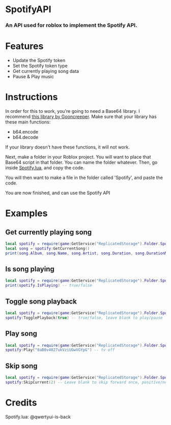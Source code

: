 # SpotifyAPI
### An API used for roblox to implement the Spotify API.

# Features

- Update the Spotify token
- Set the Spotify token type
- Get currently playing song data
- Pause & Play music

# Instructions

In order for this to work, you're going to need a Base64 library. I recommend [this library by Gooncreeper](https://devforum.roblox.com/t/insanely-fast-base64-module/2039488).
Make sure that your library has these main functions:
- b64.encode
- b64.decode

If your library doesn't have these functions, it will not work.

Next, make a folder in your Roblox project. You will want to place that Base64 script in that folder. You can name the folder whatever.
Then, go inside [Spotify.lua](https://github.com/qwertyui-is-back/SpotifyAPI/blob/main/Spotify.lua), and copy the code.

You will then want to make a file in the folder called 'Spotify', and paste the code.

You are now finished, and can use the Spotify API

# Examples
## Get currently playing song
```lua
local spotify = require(game:GetService("ReplicatedStorage").Folder.Spotify)
local song = spotify:GetCurrentSong()
print(song.Album, song.Name, song.Artist, song.Duration, song.DurationMS, song.Progress, song.ProgressMS) -- GNX tv off Kendrick Lamar 3:41 221000 0:47 47000
```
## Is song playing
```lua
local spotify = require(game:GetService("ReplicatedStorage").Folder.Spotify)
print(spotify.IsPlaying) -- true/false
```
## Toggle song playback
```lua
local spotify = require(game:GetService("ReplicatedStorage").Folder.Spotify)
spotify:TogglePlayback(true) -- true/false, leave blank to play/pause
```
## Play song
```lua
local spotify = require(game:GetService("ReplicatedStorage").Folder.Spotify)
spotify:Play("0aB0v4027ukVziUGwVGYpG") -- tv off
```
## Skip song
```lua
local spotify = require(game:GetService("ReplicatedStorage").Folder.Spotify)
spotify:SkipCurrent(2) -- Leave blank to skip forward once, positive/negative to go forward or back
```
# Credits
Spotify.lua: @qwertyui-is-back